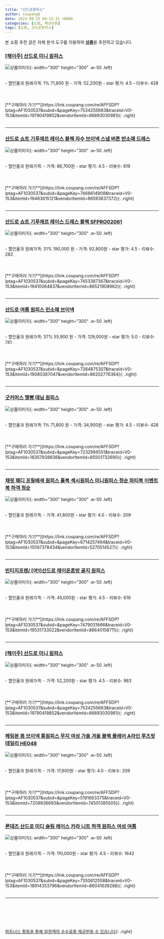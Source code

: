 ```yaml
---
title: "산드로원피스"
author: coupang6
date: 2023-09-25 08:22:31 +0800
categories: [쇼핑, 패션의류]
tags: [쇼핑, 산드로원피스]
---
```


본 쇼핑 추천 글은 자체 분석 도구를 이용하여 [**상품**](https://link.coupang.com/a/bao1ui)을 추천하고 있습니다.

### [[해이주] 산드로 미니 원피스](https://link.coupang.com/re/AFFSDP?lptag=AF1030537&subid=&pageKey=7534255683&traceid=V0-153&itemId=19790419852&vendorItemId=86893030981)

![상품이미지](https://thumbnail6.coupangcdn.com/thumbnails/remote/230x230ex/image/vendor_inventory/dac9/9407ee6516e2ce51da6213ddad0780fb7165610ae95053ca361add13b2c2.jpeg){: width="300" height="300" .w-50 .left}


<br>
- 할인율과 원래가격: 1%  71,800   원
- 가격: 52,200원
- star 평가: 4.5
- 리뷰수: 428
<br>
<br>
<br>
<br>
[**구매하러 가기**](https://link.coupang.com/re/AFFSDP?lptag=AF1030537&subid=&pageKey=7534255683&traceid=V0-153&itemId=19790419852&vendorItemId=86893030981){: .right}
<br>
<br>

---

### [산드로 쇼트 기푸에르 레이스 블랙 자수 브이넥 스냅 버튼 반소매 드레스](https://link.coupang.com/re/AFFSDP?lptag=AF1030537&subid=&pageKey=7468614909&traceid=V0-153&itemId=19483615121&vendorItemId=86593637372)

![상품이미지](https://thumbnail10.coupangcdn.com/thumbnails/remote/230x230ex/image/vendor_inventory/5010/879e566c40ca6b5804555271263cde10d87df9f3acfb888b61c7486ff91a.png){: width="300" height="300" .w-50 .left}


<br>
- 할인율과 원래가격: 
- 가격: 86,700원
- star 평가: 4.5
- 리뷰수: 619
<br>
<br>
<br>
<br>
[**구매하러 가기**](https://link.coupang.com/re/AFFSDP?lptag=AF1030537&subid=&pageKey=7468614909&traceid=V0-153&itemId=19483615121&vendorItemId=86593637372){: .right}
<br>
<br>

---

### [산드로 쇼트 기푸에르 레이스 드레스 블랙 SFPRO02061](https://link.coupang.com/re/AFFSDP?lptag=AF1030537&subid=&pageKey=7453387367&traceid=V0-153&itemId=19410064837&vendorItemId=86521908982)

![상품이미지](https://thumbnail6.coupangcdn.com/thumbnails/remote/230x230ex/image/vendor_inventory/f825/e118102ef55ad61641b69e79a7e2ce36575790156ce13c9d80cb43fcaf36.jpg){: width="300" height="300" .w-50 .left}


<br>
- 할인율과 원래가격: 31%  190,000   원
- 가격: 92,800원
- star 평가: 4.5
- 리뷰수: 282
<br>
<br>
<br>
<br>
[**구매하러 가기**](https://link.coupang.com/re/AFFSDP?lptag=AF1030537&subid=&pageKey=7453387367&traceid=V0-153&itemId=19410064837&vendorItemId=86521908982){: .right}
<br>
<br>

---

### [산드로 여름 원피스 민소매 브이넥](https://link.coupang.com/re/AFFSDP?lptag=AF1030537&subid=&pageKey=7384875307&traceid=V0-153&itemId=19080387047&vendorItemId=86202776364)

![상품이미지](https://thumbnail10.coupangcdn.com/thumbnails/remote/230x230ex/image/vendor_inventory/a68c/7c4b341163db5b901bed537e4426f802fbced02827c53825ca1e43ea8964.jpeg){: width="300" height="300" .w-50 .left}


<br>
- 할인율과 원래가격: 37%  55,900   원
- 가격: 129,000원
- star 평가: 5.0
- 리뷰수: 741
<br>
<br>
<br>
<br>
[**구매하러 가기**](https://link.coupang.com/re/AFFSDP?lptag=AF1030537&subid=&pageKey=7384875307&traceid=V0-153&itemId=19080387047&vendorItemId=86202776364){: .right}
<br>
<br>

---

### [굿커머스 멜빵 데님 원피스](https://link.coupang.com/re/AFFSDP?lptag=AF1030537&subid=&pageKey=7232966551&traceid=V0-153&itemId=18357938836&vendorItemId=85501732690)

![상품이미지](https://thumbnail8.coupangcdn.com/thumbnails/remote/230x230ex/image/vendor_inventory/e154/fd94850d0d190fa86396db2776a0c75bdb478c159a43142f6794e69dbb04.JPG){: width="300" height="300" .w-50 .left}


<br>
- 할인율과 원래가격: 1%  71,800   원
- 가격: 34,900원
- star 평가: 4.5
- 리뷰수: 428
<br>
<br>
<br>
<br>
[**구매하러 가기**](https://link.coupang.com/re/AFFSDP?lptag=AF1030537&subid=&pageKey=7232966551&traceid=V0-153&itemId=18357938836&vendorItemId=85501732690){: .right}
<br>
<br>

---

### [채핏 패디 프릴배색 원피스 홀복 섹시원피스 미니원피스 청순 파티복 이벤트복 하객 청순](https://link.coupang.com/re/AFFSDP?lptag=AF1030537&subid=&pageKey=6714257494&traceid=V0-153&itemId=15597378434&vendorItemId=5270514527)

![상품이미지](https://thumbnail8.coupangcdn.com/thumbnails/remote/230x230ex/image/vendor_inventory/f5bd/13c6ff74130e41b2afe8de5bb5539e1fc7e2d25f19558e488338d43fbef6.jpg){: width="300" height="300" .w-50 .left}


<br>
- 할인율과 원래가격: 
- 가격: 41,800원
- star 평가: 4.0
- 리뷰수: 209
<br>
<br>
<br>
<br>
[**구매하러 가기**](https://link.coupang.com/re/AFFSDP?lptag=AF1030537&subid=&pageKey=6714257494&traceid=V0-153&itemId=15597378434&vendorItemId=5270514527){: .right}
<br>
<br>

---

### [빈티지프렌/ [여1]산드로 레이온혼방 골지 원피스](https://link.coupang.com/re/AFFSDP?lptag=AF1030537&subid=&pageKey=7479031666&traceid=V0-153&itemId=19531733022&vendorItemId=86640158711)

![상품이미지](https://thumbnail6.coupangcdn.com/thumbnails/remote/230x230ex/image/vendor_inventory/feea/ce3522e291b1885c0f0a57f632e663da4662878656e51de44d74dc6b4a6f.jpg){: width="300" height="300" .w-50 .left}


<br>
- 할인율과 원래가격: 
- 가격: 45,000원
- star 평가: 4.5
- 리뷰수: 619
<br>
<br>
<br>
<br>
[**구매하러 가기**](https://link.coupang.com/re/AFFSDP?lptag=AF1030537&subid=&pageKey=7479031666&traceid=V0-153&itemId=19531733022&vendorItemId=86640158711){: .right}
<br>
<br>

---

### [[해이주] 산드로 미니 원피스](https://link.coupang.com/re/AFFSDP?lptag=AF1030537&subid=&pageKey=7534255683&traceid=V0-153&itemId=19790419852&vendorItemId=86893030981)

![상품이미지](https://thumbnail6.coupangcdn.com/thumbnails/remote/230x230ex/image/vendor_inventory/dac9/9407ee6516e2ce51da6213ddad0780fb7165610ae95053ca361add13b2c2.jpeg){: width="300" height="300" .w-50 .left}


<br>
- 할인율과 원래가격: 
- 가격: 52,200원
- star 평가: 4.5
- 리뷰수: 983
<br>
<br>
<br>
<br>
[**구매하러 가기**](https://link.coupang.com/re/AFFSDP?lptag=AF1030537&subid=&pageKey=7534255683&traceid=V0-153&itemId=19790419852&vendorItemId=86893030981){: .right}
<br>
<br>

---

### [헤링본 봄 브이넥 롱원피스 무지 여성 가을 겨울 블랙 플레어 A라인 루즈핏 데일리 HE048](https://link.coupang.com/re/AFFSDP?lptag=AF1030537&subid=&pageKey=5191663375&traceid=V0-153&itemId=7209836693&vendorItemId=74501385505)

![상품이미지](https://thumbnail9.coupangcdn.com/thumbnails/remote/230x230ex/image/vendor_inventory/b5c8/865333dc125afd04edea54a578fb3ad881c6343219f50e0287315c466c7f.jpg){: width="300" height="300" .w-50 .left}


<br>
- 할인율과 원래가격: 
- 가격: 17,800원
- star 평가: 4.0
- 리뷰수: 209
<br>
<br>
<br>
<br>
[**구매하러 가기**](https://link.coupang.com/re/AFFSDP?lptag=AF1030537&subid=&pageKey=5191663375&traceid=V0-153&itemId=7209836693&vendorItemId=74501385505){: .right}
<br>
<br>

---

### [론데즈 산드로 미디 슬림 레이스 카라 니트 하객 원피스 여성 여름](https://link.coupang.com/re/AFFSDP?lptag=AF1030537&subid=&pageKey=7350612558&traceid=V0-153&itemId=18914353796&vendorItemId=86041639288)

![상품이미지](https://thumbnail8.coupangcdn.com/thumbnails/remote/230x230ex/image/vendor_inventory/7cf0/a9ce82218ae5004f30d5a5682f3a0d9153b178c2c1dbb6c61c7aa09d9d1b.jpg){: width="300" height="300" .w-50 .left}


<br>
- 할인율과 원래가격: 
- 가격: 110,000원
- star 평가: 4.5
- 리뷰수: 1642
<br>
<br>
<br>
<br>
[**구매하러 가기**](https://link.coupang.com/re/AFFSDP?lptag=AF1030537&subid=&pageKey=7350612558&traceid=V0-153&itemId=18914353796&vendorItemId=86041639288){: .right}
<br>
<br>

---
<br><br><br><br><br> [파트너스 활동을 통해 일정액의 수수료를 제공받을 수 있습니다](https://link.coupang.com/a/bao1ui){: .right}